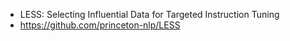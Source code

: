 



- LESS: Selecting Influential Data for Targeted Instruction Tuning
- https://github.com/princeton-nlp/LESS








